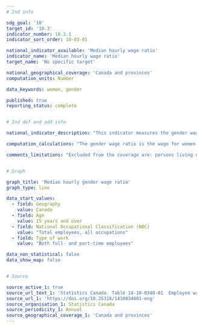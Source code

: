 ```yaml
---
# Ind info

sdg_goal: '10'
target_id: '10.3'
indicator_number: 10.3.1
indicator_sort_order: 10-03-01

national_indicator_available: 'Median hourly wage ratio'
indicator_name: 'Median hourly wage ratio'
target_name: 'No specific target'

national_geographical_coverage: 'Canada and provinces' 
computation_units: Number

data_keywords: women, gender

published: true
reporting_status: complete


# Ind def and add info

national_indicator_description: "This indicator measures the gender wage ratio. The gender wage ratio can be interpreted as the proportion of a dollar that women earn for every dollar earned by men."

computation_calculations: "The gender wage ratio is the wage for women divided by the wage for men. Alternatively, the gender wage ratio can be subtracted from one and then multiplied by 100, such that it represents, when positive, how much less women earn than men in percentage terms (or, in the case of a negative percentage, how much more women earn than men)."

comments_limitations: "Excluded from the coverage are: persons living on reserves and other Aboriginal settlements in the provinces; full-time members of the Canadian Armed Forces, the institutionalized population, and households in extremely remote areas with very low population density. These groups together represent an exclusion of less than 2% of the Canadian population aged 15 and over."


# Graph

graph_title: 'Median hourly gender wage ratio'
graph_type: line

data_start_values:
  - field: Geography
    value: Canada
  - field: Age
    value: 15 years and over
  - field: National Occupational Classification (NOC)
    value: "Total employees, all occupations"
  - field: Type of work
    value: "Both full- and part-time employees"

data_non_statistical: false
data_show_map: false


# Source

source_active_1: true
source_url_text_1: 'Statistics Canada. Table 14-10-0340-01  Employee wages by occupation, annual'
source_url_1: 'https://doi.org/10.25318/1410034001-eng'
source_organisation_1: Statistics Canada
source_periodicity_1: Annual
source_geographical_coverage_1: 'Canada and provinces'
---
```

